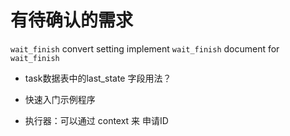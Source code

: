 # 有待确认的需求

`wait_finish` convert setting
    implement `wait_finish` 
    document for `wait_finish` 
- task数据表中的last_state 字段用法？

- 快速入门示例程序
- 执行器：可以通过 context 来 申请ID
  


